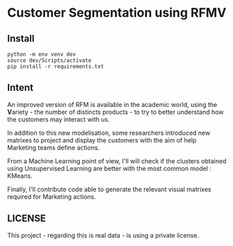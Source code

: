 # Customer Segmentation using RFMV

## Install

```
python -m env venv dev
source dev/Scripts/activate
pip install -r requirements.txt
```

## Intent

An improved version of RFM is available in the academic world,
using the **V**ariety - the number of distincts products - to try to better understand how the customers may interact with us.

In addition to this new modelisation, some researchers introduced new matrixes to project and display the customers with the aim of help Marketing teams define actions.

From a Machine Learning point of view, I'll will check if the clusters obtained using Unsupervised Learning are better with the most common model : KMeans.

Finally, I'll contribute code able to generate the relevant visual matrixes required for Marketing actions.


## LICENSE

This project - regarding this is real data - is using a private license.
